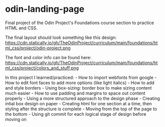 # odin-landing-page
Final project of the Odin Project's Foundations course section to practice HTML and CSS. 

The final layout should look something like this design: https://cdn.statically.io/gh/TheOdinProject/curriculum/main/foundations/html_css/project/odin-project.png 


The font and color info can be found here: https://cdn.statically.io/gh/TheOdinProject/curriculum/main/foundations/html_css/project/colors_and_stuff.png 


In this project I learned/practiced:
    - How to import webfonts from google
    - How to edit font faces to add more options (like light italics)
    - How to add and style borders
    - Using box-sizing: border box to make sizing content much easier
    - How to use padding and margins to space out content properly
    - Using a more structured approach to the design phase
        - Creating intial box design on paper
        - Creating html for one section at a time, then styling after the structure is complete
        - Moving from the top of the page to the bottom
        - Using git commit for each logical stage of design before moving on